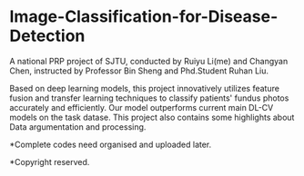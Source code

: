 # Image-Classification-for-Disease-Detection

A national PRP project of SJTU, conducted by Ruiyu Li(me) and Changyan Chen, instructed by Professor Bin Sheng and Phd.Student Ruhan Liu.

Based on deep learning models, this project innovatively utilizes feature fusion and transfer learning techniques to classify patients' fundus photos accurately and efficiently. Our model outperforms current main DL-CV models on the task datase. This project also contains some highlights about Data argumentation and processing.

*Complete codes need organised and uploaded later.

*Copyright reserved.
